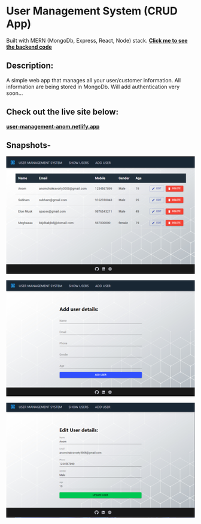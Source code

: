 # User Management System (CRUD App)
Built with MERN (MongoDb, Express, React, Node) stack.
<a href="https://github.com/anomic30/CRUD-App-Backend">**Click me to see the backend code**</a> 

## Description:
A simple web app that manages all your user/customer information.
All information are being stored in MongoDb.
Will add authentication very soon...

## Check out the live site below:
<a href="https://user-management-anom.netlify.app/">**user-management-anom.netlify.app**</a> 

## Snapshots-
![](ss1.png)

![](ss2.png)

![](ss3.png)